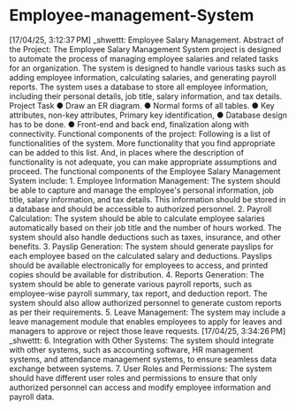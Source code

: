 # Employee-management-System
[17/04/25, 3:12:37 PM] _shwettt: Employee Salary Management.
Abstract of the Project:
The Employee Salary Management System project is designed to automate the process of
managing employee salaries and related tasks for an organization. The system is designed to
handle various tasks such as adding employee information, calculating salaries, and generating
payroll reports. The system uses a database to store all employee information, including their
personal details, job title, salary information, and tax details.
Project Task
● Draw an ER diagram.
● Normal forms of all tables.
● Key attributes, non-key attributes, Primary key identification,
● Database design has to be done.
● Front-end and back end, finalization along with connectivity.
Functional components of the project:
Following is a list of functionalities of the system. More functionality that you find appropriate
can be added to this list. And, in places where the description of functionality is not adequate,
you can make appropriate assumptions and proceed.
The functional components of the Employee Salary Management System include:
1.⁠ ⁠Employee Information Management: The system should be able to capture and manage the
employee's personal information, job title, salary information, and tax details. This
information should be stored in a database and should be accessible to authorized
personnel.
2.⁠ ⁠Payroll Calculation: The system should be able to calculate employee salaries automatically
based on their job title and the number of hours worked. The system should also handle
deductions such as taxes, insurance, and other benefits.
3.⁠ ⁠Payslip Generation: The system should generate payslips for each employee based on the
calculated salary and deductions. Payslips should be available electronically for employees
to access, and printed copies should be available for distribution.
4.⁠ ⁠Reports Generation: The system should be able to generate various payroll reports, such
as employee-wise payroll summary, tax report, and deduction report. The system should
also allow authorized personnel to generate custom reports as per their requirements.
5.⁠ ⁠Leave Management: The system may include a leave management module that enables
employees to apply for leaves and managers to approve or reject those leave requests.
[17/04/25, 3:34:26 PM] _shwettt: 6.⁠ ⁠Integration with Other Systems: The system should integrate with other systems, such as
accounting software, HR management systems, and attendance management systems, to
ensure seamless data exchange between systems.
7.⁠ ⁠User Roles and Permissions: The system should have different user roles and permissions
to ensure that only authorized personnel can access and modify employee information and
payroll data.
